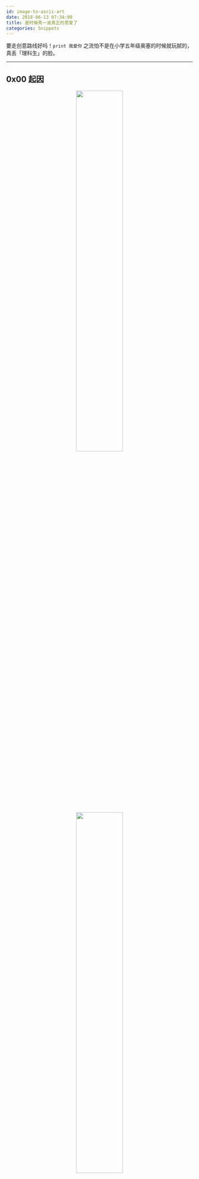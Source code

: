 ```yaml
---
id: image-to-ascii-art
date: 2018-06-13 07:34:08
title: 是时候秀一波真正的恩爱了
categories: Snippets
---
```


要走创意路线好吗！`print 我爱你` 之流怕不是在小学五年级奥塞的时候就玩腻的，真丢「理科生」的脸。

-----

## 0x00 起因

<div align=center>

<img src="/resources/legacy/5b2060073e544.jpg" width="50%" height="50%">

<img src="/resources/legacy/5b2060041294b.jpeg" width="50%" height="50%">

<img src="/resources/legacy/5b206003b00a4.jpeg" width="50%" height="50%">

</div>

本着善待接纳的态度，😂这人怕不是刚入计算机系的大一新（la）生（ji）吧。

<div align=center>
<img src="/resources/legacy/5b20600752383.jpg" width="50%" height="50%">
</div>

当场分手 +1。

## 0x01 动手

代码优雅与否并不是重点=。=真正的秀，要让对面不懂代码的人能看得明白效果，并且觉得你写的有「卵」用。

不考虑什么「设计模式」、「依赖注入」、「最佳实践」之类的，劳资敲代码就是一把梭！

```python
# -*- coding: utf-8 -*-
from PIL import Image

codeLib = '''@B%8&WM#*oahkbdpqwmZO0QLCJUYXzcvunxrjft/\|()1{}[]?-_+~<>i!lI;:,"^`'. '''  # 生成字符画所需的字符集
count = len(codeLib)

def transform(image_file):
    image_file = image_file.convert("L")  # 转换为黑白图片，参数"L"表示黑白模式
    codePic = ''
    for h in range(0, image_file.size[1]):  # size属性表示图片的分辨率，'0'为横向大小，'1'为纵向
        for w in range(0, image_file.size[0]):
            # 返回指定位置的像素，如果所打开的图像是多层次的图片，那这个方法就返回一个元组
            gray = image_file.getpixel((w, h))
            codePic = codePic + \
                codeLib[int(((count-1)*gray)/256)]  # 建立灰度与字符集的映射
        codePic = codePic + '\r\n'
    return codePic

fp = open(u'my-lover.jpg', 'rb')
image_file = Image.open(fp)
image_file = image_file.resize(
    (int(image_file.size[0]), int(image_file.size[1]*0.4)))  # 调整图宽高比例
print u'Info:', image_file.size[0], ' ', image_file.size[1]

result = open('result.txt', 'w')
result.write(transform(image_file))
result.close()
```

> 以上代码修改自：<https://blog.csdn.net/wait_nothing_alone/article/details/52901531>

## 0x02 效果

![](/resources/legacy/5b20600e63807.jpg)

## 0x03 秀

<div align=center>
<img src="/resources/legacy/5b206008a1fa5.jpg" width="50%" height="50%">
</div>
